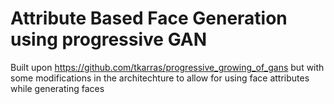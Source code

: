 # Attribute Based Face Generation using progressive GAN

Built upon https://github.com/tkarras/progressive_growing_of_gans but with some modifications in the architechture to allow for using face attributes while generating faces
